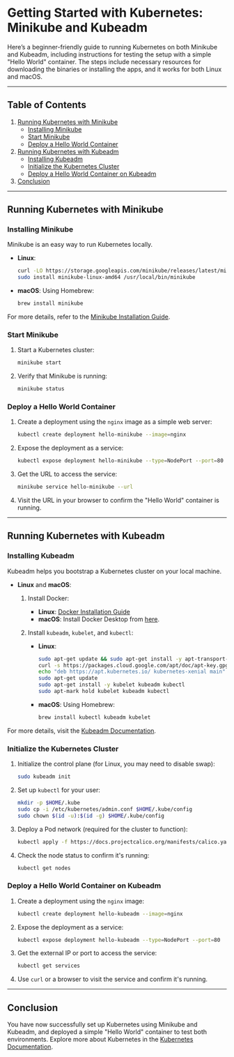 
# Getting Started with Kubernetes: Minikube and Kubeadm

Here’s a beginner-friendly guide to running Kubernetes on both Minikube and Kubeadm, including instructions for testing the setup with a simple "Hello World" container. The steps include necessary resources for downloading the binaries or installing the apps, and it works for both Linux and macOS.

---

## Table of Contents
1. [Running Kubernetes with Minikube](#running-kubernetes-with-minikube)
   - [Installing Minikube](#installing-minikube)
   - [Start Minikube](#start-minikube)
   - [Deploy a Hello World Container](#deploy-a-hello-world-container)
2. [Running Kubernetes with Kubeadm](#running-kubernetes-with-kubeadm)
   - [Installing Kubeadm](#installing-kubeadm)
   - [Initialize the Kubernetes Cluster](#initialize-the-kubernetes-cluster)
   - [Deploy a Hello World Container on Kubeadm](#deploy-a-hello-world-container-on-kubeadm)
3. [Conclusion](#conclusion)

---

## Running Kubernetes with Minikube

### Installing Minikube
Minikube is an easy way to run Kubernetes locally.

- **Linux**:
  ```bash
  curl -LO https://storage.googleapis.com/minikube/releases/latest/minikube-linux-amd64
  sudo install minikube-linux-amd64 /usr/local/bin/minikube
  ```

- **macOS**:
  Using Homebrew:
  ```bash
  brew install minikube
  ```

For more details, refer to the [Minikube Installation Guide](https://minikube.sigs.k8s.io/docs/start/).

### Start Minikube
1. Start a Kubernetes cluster:
   ```bash
   minikube start
   ```

2. Verify that Minikube is running:
   ```bash
   minikube status
   ```

### Deploy a Hello World Container
1. Create a deployment using the `nginx` image as a simple web server:
   ```bash
   kubectl create deployment hello-minikube --image=nginx
   ```

2. Expose the deployment as a service:
   ```bash
   kubectl expose deployment hello-minikube --type=NodePort --port=80
   ```

3. Get the URL to access the service:
   ```bash
   minikube service hello-minikube --url
   ```

4. Visit the URL in your browser to confirm the "Hello World" container is running.

---

## Running Kubernetes with Kubeadm

### Installing Kubeadm
Kubeadm helps you bootstrap a Kubernetes cluster on your local machine.

- **Linux** and **macOS**:
  1. Install Docker:
     - **Linux**: [Docker Installation Guide](https://docs.docker.com/engine/install/)
     - **macOS**: Install Docker Desktop from [here](https://www.docker.com/products/docker-desktop/).

  2. Install `kubeadm`, `kubelet`, and `kubectl`:
     - **Linux**:
       ```bash
       sudo apt-get update && sudo apt-get install -y apt-transport-https curl
       curl -s https://packages.cloud.google.com/apt/doc/apt-key.gpg | sudo apt-key add -
       echo "deb https://apt.kubernetes.io/ kubernetes-xenial main" | sudo tee -a /etc/apt/sources.list.d/kubernetes.list
       sudo apt-get update
       sudo apt-get install -y kubelet kubeadm kubectl
       sudo apt-mark hold kubelet kubeadm kubectl
       ```

     - **macOS**:
       Using Homebrew:
       ```bash
       brew install kubectl kubeadm kubelet
       ```

For more details, visit the [Kubeadm Documentation](https://kubernetes.io/docs/setup/production-environment/tools/kubeadm/install-kubeadm/).

### Initialize the Kubernetes Cluster
1. Initialize the control plane (for Linux, you may need to disable swap):
   ```bash
   sudo kubeadm init
   ```

2. Set up `kubectl` for your user:
   ```bash
   mkdir -p $HOME/.kube
   sudo cp -i /etc/kubernetes/admin.conf $HOME/.kube/config
   sudo chown $(id -u):$(id -g) $HOME/.kube/config
   ```

3. Deploy a Pod network (required for the cluster to function):
   ```bash
   kubectl apply -f https://docs.projectcalico.org/manifests/calico.yaml
   ```

4. Check the node status to confirm it's running:
   ```bash
   kubectl get nodes
   ```

### Deploy a Hello World Container on Kubeadm
1. Create a deployment using the `nginx` image:
   ```bash
   kubectl create deployment hello-kubeadm --image=nginx
   ```

2. Expose the deployment as a service:
   ```bash
   kubectl expose deployment hello-kubeadm --type=NodePort --port=80
   ```

3. Get the external IP or port to access the service:
   ```bash
   kubectl get services
   ```

4. Use `curl` or a browser to visit the service and confirm it's running.

---

## Conclusion
You have now successfully set up Kubernetes using Minikube and Kubeadm, and deployed a simple "Hello World" container to test both environments. Explore more about Kubernetes in the [Kubernetes Documentation](https://kubernetes.io/docs/home/).
